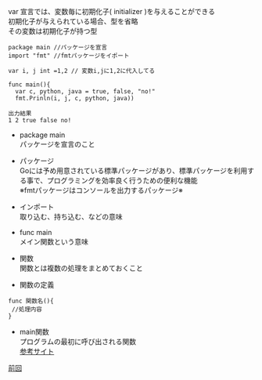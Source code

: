 var 宣言では、変数毎に初期化子( initializer )を与えることができる<br>
初期化子が与えられている場合、型を省略<br>
その変数は初期化子が持つ型<br>

```
package main //パッケージを宣言
import "fmt" //fmtパッケージをイポート

var i, j int =1,2 // 変数i,jに1,2に代入してる

func main(){
  var c, python, java = true, false, "no!"
  fmt.Prinln(i, j, c, python, java))

出力結果
1 2 true false no!
```
- package main<br>
 パッケージを宣言のこと<br>
 
- パッケージ<br>
 Goには予め用意されている標準パッケージがあり、標準パッケージを利用する事で、プログラミングを効率良く行うための便利な機能<br>
 ※fmtパッケージはコンソールを出力するパッケージ※<br>
  
- インポート　<br>
取り込む、持ち込む、などの意味<br>
 
- func main<br>
 メイン関数という意味<br>
    
- 関数<br>
関数とは複数の処理をまとめておくこと<br>

- 関数の定義
```
func 関数名(){
 //処理内容
}
```

- main関数<br>
プログラムの最初に呼び出される関数<br>
<a href="https://zenn.dev/kubo_programmer/articles/990891ff3a43c5">参考サイト</a>

<a href="https://github.com/morimotoyuuki111/Go2/blob/main/Multiple%20results.md">前回</a>

